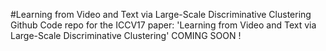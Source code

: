 #Learning from Video and Text via Large-Scale Discriminative Clustering
Github Code repo for the ICCV17 paper: 'Learning from Video and Text via Large-Scale Discriminative Clustering' COMING SOON !
